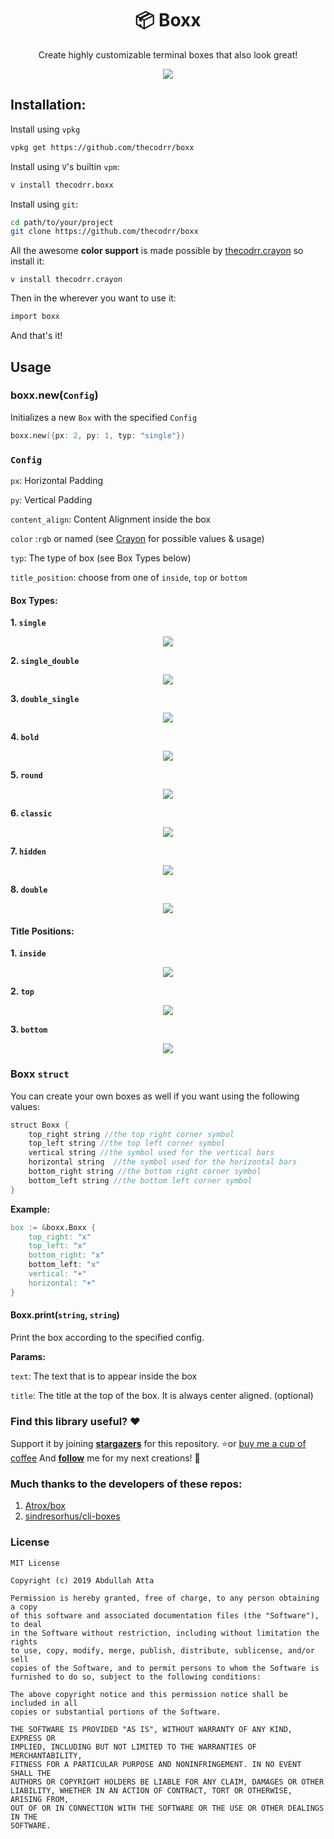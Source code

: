 <div align="center">
<h1>📦 Boxx</h1>
</div>

<p align="center">
Create highly customizable terminal boxes that also look great!
</p>

<p align="center">
<img src="https://raw.githubusercontent.com/thecodrr/boxx/master/Screenshots/main.png"/>
</p>

## Installation:

Install using `vpkg`

```bash
vpkg get https://github.com/thecodrr/boxx
```

Install using `V`'s builtin `vpm`:

```bash
v install thecodrr.boxx
```

Install using `git`:

```bash
cd path/to/your/project
git clone https://github.com/thecodrr/boxx
```

All the awesome **color support** is made possible by [thecodrr.crayon](https://github.com/thecodrr/crayon) so install it:

```
v install thecodrr.crayon
```

Then in the wherever you want to use it:

```v
import boxx
```

And that's it!

## Usage

### boxx.new(`Config`)

Initializes a new `Box` with the specified `Config`

```v
boxx.new({px: 2, py: 1, typ: "single"})
```

### `Config`

`px`: Horizontal Padding

`py`: Vertical Padding

`content_align`: Content Alignment inside the box

`color` :`rgb` or named (see [Crayon](https://github.com/thecodrr/crayon) for possible values & usage)

`typ`: The type of box (see Box Types below)

`title_position`: choose from one of `inside`, `top` or `bottom`

#### Box Types:

**1. `single`**

<p align="center">
<img src="https://raw.githubusercontent.com/thecodrr/boxx/master/Screenshots/square.png"/>
</p>

**2. `single_double`**

<p align="center">
<img src="https://raw.githubusercontent.com/thecodrr/boxx/master/Screenshots/single_double.png"/>
</p>

**3. `double_single`**

<p align="center">
<img src="https://raw.githubusercontent.com/thecodrr/boxx/master/Screenshots/double_single.png"/>
</p>

**4. `bold`**

<p align="center">
<img src="https://raw.githubusercontent.com/thecodrr/boxx/master/Screenshots/bold.png"/>
</p>

**5. `round`**

<p align="center">
<img src="https://raw.githubusercontent.com/thecodrr/boxx/master/Screenshots/round.png"/>
</p>

**6. `classic`**

<p align="center">
<img src="https://raw.githubusercontent.com/thecodrr/boxx/master/Screenshots/classic.png"/>
</p>

**7. `hidden`**

<p align="center">
<img src="https://raw.githubusercontent.com/thecodrr/boxx/master/Screenshots/hidden.png"/>
</p>

**8. `double`**

<p align="center">
<img src="https://raw.githubusercontent.com/thecodrr/boxx/master/Screenshots/double.png"/>
</p>

#### Title Positions:

**1. `inside`**

<p align="center">
<img src="https://raw.githubusercontent.com/thecodrr/boxx/master/Screenshots/double.png"/>
</p>

**2. `top`**

<p align="center">
<img src="https://raw.githubusercontent.com/thecodrr/boxx/master/Screenshots/top.png"/>
</p>

**3. `bottom`**

<p align="center">
<img src="https://raw.githubusercontent.com/thecodrr/boxx/master/Screenshots/bottom.png"/>
</p>

### Boxx `struct`

You can create your own boxes as well if you want using the following values:

```v
struct Boxx {
    top_right string //the top right corner symbol
    top_left string //the top left corner symbol
    vertical string //the symbol used for the vertical bars
    horizontal string  //the symbol used for the horizontal bars
    bottom_right string //the bottom right corner symbol
    bottom_left string //the bottom left corner symbol
}
```

**Example:**

```v
box := &boxx.Boxx {
    top_right: "x"
    top_left: "x"
    bottom_right: "x"
    bottom_left: "x"
    vertical: "+"
    horizontal: "+"
}
```

#### Boxx.print(`string`, `string`)

Print the box according to the specified config.

**Params:**

`text`: The text that is to appear inside the box

`title`: The title at the top of the box. It is always center aligned. (optional)

### Find this library useful? :heart:

Support it by joining **[stargazers](https://github.com/thecodrr/boxx/stargazers)** for this repository. :star:or [buy me a cup of coffee](https://ko-fi.com/thecodrr)
And **[follow](https://github.com/thecodrr)** me for my next creations! 🤩

### Much thanks to the developers of these repos:

1. [Atrox/box](https://github.com/Atrox/box)
2. [sindresorhus/cli-boxes](https://github.com/sindresorhus/cli-boxes)

### License

```
MIT License

Copyright (c) 2019 Abdullah Atta

Permission is hereby granted, free of charge, to any person obtaining a copy
of this software and associated documentation files (the "Software"), to deal
in the Software without restriction, including without limitation the rights
to use, copy, modify, merge, publish, distribute, sublicense, and/or sell
copies of the Software, and to permit persons to whom the Software is
furnished to do so, subject to the following conditions:

The above copyright notice and this permission notice shall be included in all
copies or substantial portions of the Software.

THE SOFTWARE IS PROVIDED "AS IS", WITHOUT WARRANTY OF ANY KIND, EXPRESS OR
IMPLIED, INCLUDING BUT NOT LIMITED TO THE WARRANTIES OF MERCHANTABILITY,
FITNESS FOR A PARTICULAR PURPOSE AND NONINFRINGEMENT. IN NO EVENT SHALL THE
AUTHORS OR COPYRIGHT HOLDERS BE LIABLE FOR ANY CLAIM, DAMAGES OR OTHER
LIABILITY, WHETHER IN AN ACTION OF CONTRACT, TORT OR OTHERWISE, ARISING FROM,
OUT OF OR IN CONNECTION WITH THE SOFTWARE OR THE USE OR OTHER DEALINGS IN THE
SOFTWARE.

```
